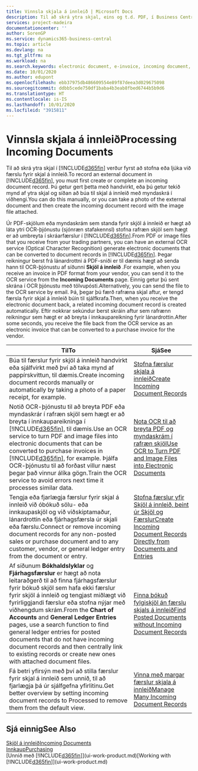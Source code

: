 ```yaml
---
title: Vinnsla skjala á innleið | Microsoft Docs
description: Til að skrá ytra skjal, eins og t.d. PDF, í Business Central, verður fyrst að stofna eða ljúka við færslu skjals á innleið.
services: project-madeira
documentationcenter: ''
author: SorenGP
ms.service: dynamics365-business-central
ms.topic: article
ms.devlang: na
ms.tgt_pltfrm: na
ms.workload: na
ms.search.keywords: electronic document, e-invoice, incoming document, OCR, ecommerce, document exchange, import invoice
ms.date: 10/01/2020
ms.author: edupont
ms.openlocfilehash: ebb37975db486609554e89f87deea3d029675098
ms.sourcegitcommit: ddbb5cede750df1baba4b3eab8fbed6744b5b9d6
ms.translationtype: HT
ms.contentlocale: is-IS
ms.lasthandoff: 10/01/2020
ms.locfileid: "3915811"
---
```

# <a name="processing-incoming-documents"></a><span data-ttu-id="ee84e-103">Vinnsla skjala á innleið</span><span class="sxs-lookup"><span data-stu-id="ee84e-103">Processing Incoming Documents</span></span>
<span data-ttu-id="ee84e-104">Til að skrá ytra skjal í [!INCLUDE[d365fin](includes/d365fin_md.md)] verður fyrst að stofna eða ljúka við færslu fyrir skjal á innleið.</span><span class="sxs-lookup"><span data-stu-id="ee84e-104">To record an external document in [!INCLUDE[d365fin](includes/d365fin_md.md)], you must first create or complete an incoming document record.</span></span> <span data-ttu-id="ee84e-105">Þú getur gert þetta með handvirkt, eða þú getur tekið mynd af ytra skjal og síðan að búa til skjal á innleið með myndaskrá í viðhengi.</span><span class="sxs-lookup"><span data-stu-id="ee84e-105">You can do this manually, or you can take a photo of the external document and then create the incoming document record with the image file attached.</span></span>

<span data-ttu-id="ee84e-106">Úr PDF-skjölum eða myndaskrám sem standa fyrir skjöl á innleið er hægt að láta ytri OCR-þjónustu (sjónræn stafakennsl) stofna rafræn skjöl sem hægt er að umbreyta í skráarfærslur í [!INCLUDE[d365fin](includes/d365fin_md.md)].</span><span class="sxs-lookup"><span data-stu-id="ee84e-106">From PDF or image files that you receive from your trading partners, you can have an external OCR service (Optical Character Recognition) generate electronic documents that can be converted to document records in [!INCLUDE[d365fin](includes/d365fin_md.md)].</span></span> <span data-ttu-id="ee84e-107">Þegar reikningur berst frá lánardrottni á PDF-sniði er til dæmis hægt að senda hann til OCR-þjónustu af síðunni **Skjöl á innleið** .</span><span class="sxs-lookup"><span data-stu-id="ee84e-107">For example, when you receive an invoice in PDF format from your vendor, you can send it to the OCR service from the **Incoming Documents** page.</span></span> <span data-ttu-id="ee84e-108">Einnig getur þú sent skrána í OCR þjónustu með tölvupósti.</span><span class="sxs-lookup"><span data-stu-id="ee84e-108">Alternatively, you can send the file to the OCR service by email.</span></span> <span data-ttu-id="ee84e-109">Þá, þegar þú færð rafræna skjal aftur, er tengd færsla fyrir skjal á innleið búin til sjálfkrafa.</span><span class="sxs-lookup"><span data-stu-id="ee84e-109">Then, when you receive the electronic document back, a related incoming document record is created automatically.</span></span> <span data-ttu-id="ee84e-110">Eftir nokkrar sekúndur berst skráin aftur sem rafrænn reikningur sem hægt er að breyta í innkaupareikning fyrir lánardrottin.</span><span class="sxs-lookup"><span data-stu-id="ee84e-110">After some seconds, you receive the file back from the OCR service as an electronic invoice that can be converted to a purchase invoice for the vendor.</span></span>

| <span data-ttu-id="ee84e-111">Til</span><span class="sxs-lookup"><span data-stu-id="ee84e-111">To</span></span> | <span data-ttu-id="ee84e-112">Sjá</span><span class="sxs-lookup"><span data-stu-id="ee84e-112">See</span></span> |
| --- | --- |
| <span data-ttu-id="ee84e-113">Búa til færslur fyrir skjöl á innleið handvirkt eða sjálfvirkt með því að taka mynd af pappírskvittun, til dæmis.</span><span class="sxs-lookup"><span data-stu-id="ee84e-113">Create incoming document records manually or automatically by taking a photo of a paper receipt, for example.</span></span> |[<span data-ttu-id="ee84e-114">Stofna færslur skjala á innleið</span><span class="sxs-lookup"><span data-stu-id="ee84e-114">Create Incoming Document Records</span></span>](across-how-create-income-document-records.md) |
| <span data-ttu-id="ee84e-115">Notið OCR-þjónustu til að breyta PDF eða myndaskrár í rafræn skjöl sem hægt er að breyta í innkaupareikninga í [!INCLUDE[d365fin](includes/d365fin_md.md)], til dæmis.</span><span class="sxs-lookup"><span data-stu-id="ee84e-115">Use an OCR service to turn PDF and image files into electronic documents that can be converted to purchase invoices in [!INCLUDE[d365fin](includes/d365fin_md.md)], for example.</span></span> <span data-ttu-id="ee84e-116">Þjálfa OCR-þjónustu til að forðast villur næst þegar það vinnur álíka gögn.</span><span class="sxs-lookup"><span data-stu-id="ee84e-116">Train the OCR service to avoid errors next time it processes similar data.</span></span> |[<span data-ttu-id="ee84e-117">Nota OCR til að breyta PDF og myndaskrám í rafræn skjöl</span><span class="sxs-lookup"><span data-stu-id="ee84e-117">Use OCR to Turn PDF and Image Files into Electronic Documents</span></span>](across-how-use-ocr-pdf-images-files.md) |
| <span data-ttu-id="ee84e-118">Tengja eða fjarlægja færslur fyrir skjal á innleið við óbókuð sölu- eða innkaupaskjöl og við viðskiptamaður, lánardrottin eða fjárhagsfærsla úr skjali eða færslu.</span><span class="sxs-lookup"><span data-stu-id="ee84e-118">Connect or remove incoming document records for any non-posted sales or purchase document and to any customer, vendor, or general ledger entry from the document or entry.</span></span> |[<span data-ttu-id="ee84e-119">Stofna færslur yfir Skjöl á innleið, beint úr Skjöl og Færslur</span><span class="sxs-lookup"><span data-stu-id="ee84e-119">Create Incoming Document Records Directly from Documents and Entries</span></span>](across-how-connect-disconnect-income-document-records.md) |
| <span data-ttu-id="ee84e-120">Af síðunum **Bókhaldslyklar** og **Fjárhagsfærslur** er hægt að nota leitaraðgerð til að finna fjárhagsfærslur fyrir bókuð skjöl sem hafa ekki færslur fyrir skjöl á innleið og tengjast miðlægt við fyrirliggjandi færslur eða stofna nýjar með viðhengdum skrám.</span><span class="sxs-lookup"><span data-stu-id="ee84e-120">From the **Chart of Accounts** and **General Ledger Entries** pages, use a search function to find general ledger entries for posted documents that do not have incoming document records and then centrally link to existing records or create new ones with attached document files.</span></span> |[<span data-ttu-id="ee84e-121">Finna bókuð fylgiskjöl án færslu skjals á innleið</span><span class="sxs-lookup"><span data-stu-id="ee84e-121">Find Posted Documents without Incoming Document Records</span></span>](across-how-find-posted-documents-without-income-document-records.md) |
| <span data-ttu-id="ee84e-122">Fá betri yfirsýn með því að stilla færslur fyrir skjal á innleið sem unnið, til að fjarlægja þá úr sjálfgefna yfirlitinu.</span><span class="sxs-lookup"><span data-stu-id="ee84e-122">Get better overview by setting incoming document records to Processed to remove them from the default view.</span></span> |[<span data-ttu-id="ee84e-123">Vinna með margar færslur skjala á innleið</span><span class="sxs-lookup"><span data-stu-id="ee84e-123">Manage Many Incoming Document Records</span></span>](across-how-manage-many-income-document-records.md) |

## <a name="see-also"></a><span data-ttu-id="ee84e-124">Sjá einnig</span><span class="sxs-lookup"><span data-stu-id="ee84e-124">See Also</span></span>
[<span data-ttu-id="ee84e-125">Skjöl á innleið</span><span class="sxs-lookup"><span data-stu-id="ee84e-125">Incoming Documents</span></span>](across-income-documents.md)  
[<span data-ttu-id="ee84e-126">Innkaup</span><span class="sxs-lookup"><span data-stu-id="ee84e-126">Purchasing</span></span>](purchasing-manage-purchasing.md)  
<span data-ttu-id="ee84e-127">[Unnið með [!INCLUDE[d365fin](includes/d365fin_md.md)]](ui-work-product.md)</span><span class="sxs-lookup"><span data-stu-id="ee84e-127">[Working with [!INCLUDE[d365fin](includes/d365fin_md.md)]](ui-work-product.md)</span></span>
